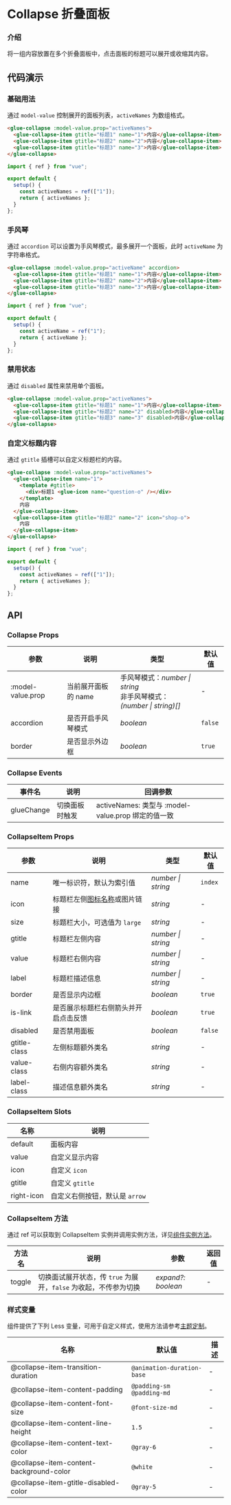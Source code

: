 # Collapse 折叠面板

### 介绍

将一组内容放置在多个折叠面板中，点击面板的标题可以展开或收缩其内容。

## 代码演示

### 基础用法

通过 `model-value` 控制展开的面板列表，`activeNames` 为数组格式。

```html
<glue-collapse :model-value.prop="activeNames">
  <glue-collapse-item gtitle="标题1" name="1">内容</glue-collapse-item>
  <glue-collapse-item gtitle="标题2" name="2">内容</glue-collapse-item>
  <glue-collapse-item gtitle="标题3" name="3">内容</glue-collapse-item>
</glue-collapse>
```

```js
import { ref } from "vue";

export default {
  setup() {
    const activeNames = ref(["1"]);
    return { activeNames };
  }
};
```

### 手风琴

通过 `accordion` 可以设置为手风琴模式，最多展开一个面板，此时 `activeName` 为字符串格式。

```html
<glue-collapse :model-value.prop="activeName" accordion>
  <glue-collapse-item gtitle="标题1" name="1">内容</glue-collapse-item>
  <glue-collapse-item gtitle="标题2" name="2">内容</glue-collapse-item>
  <glue-collapse-item gtitle="标题3" name="3">内容</glue-collapse-item>
</glue-collapse>
```

```js
import { ref } from "vue";

export default {
  setup() {
    const activeName = ref("1");
    return { activeName };
  }
};
```

### 禁用状态

通过 `disabled` 属性来禁用单个面板。

```html
<glue-collapse :model-value.prop="activeNames">
  <glue-collapse-item gtitle="标题1" name="1">内容</glue-collapse-item>
  <glue-collapse-item gtitle="标题2" name="2" disabled>内容</glue-collapse-item>
  <glue-collapse-item gtitle="标题3" name="3" disabled>内容</glue-collapse-item>
</glue-collapse>
```

### 自定义标题内容

通过 `gtitle` 插槽可以自定义标题栏的内容。

```html
<glue-collapse :model-value.prop="activeNames">
  <glue-collapse-item name="1">
    <template #gtitle>
      <div>标题1 <glue-icon name="question-o" /></div>
    </template>
    内容
  </glue-collapse-item>
  <glue-collapse-item gtitle="标题2" name="2" icon="shop-o">
    内容
  </glue-collapse-item>
</glue-collapse>
```

```js
import { ref } from "vue";

export default {
  setup() {
    const activeNames = ref(["1"]);
    return { activeNames };
  }
};
```

## API

### Collapse Props

| 参数              | 说明                | 类型                                                                   | 默认值  |
| ----------------- | ------------------- | ---------------------------------------------------------------------- | ------- |
| :model-value.prop | 当前展开面板的 name | 手风琴模式：_number \| string_<br>非手风琴模式：_(number \| string)[]_ | -       |
| accordion         | 是否开启手风琴模式  | _boolean_                                                              | `false` |
| border            | 是否显示外边框      | _boolean_                                                              | `true`  |

### Collapse Events

| 事件名     | 说明           | 回调参数                                           |
| ---------- | -------------- | -------------------------------------------------- |
| glueChange | 切换面板时触发 | activeNames: 类型与 :model-value.prop 绑定的值一致 |

### CollapseItem Props

| 参数         | 说明                                         | 类型               | 默认值  |
| ------------ | -------------------------------------------- | ------------------ | ------- |
| name         | 唯一标识符，默认为索引值                     | _number \| string_ | `index` |
| icon         | 标题栏左侧[图标名称](#/zh-CN/icon)或图片链接 | _string_           | -       |
| size         | 标题栏大小，可选值为 `large`                 | _string_           | -       |
| gtitle       | 标题栏左侧内容                               | _number \| string_ | -       |
| value        | 标题栏右侧内容                               | _number \| string_ | -       |
| label        | 标题栏描述信息                               | _number \| string_ | -       |
| border       | 是否显示内边框                               | _boolean_          | `true`  |
| is-link      | 是否展示标题栏右侧箭头并开启点击反馈         | _boolean_          | `true`  |
| disabled     | 是否禁用面板                                 | _boolean_          | `false` |
| gtitle-class | 左侧标题额外类名                             | _string_           | -       |
| value-class  | 右侧内容额外类名                             | _string_           | -       |
| label-class  | 描述信息额外类名                             | _string_           | -       |

### CollapseItem Slots

| 名称       | 说明                           |
| ---------- | ------------------------------ |
| default    | 面板内容                       |
| value      | 自定义显示内容                 |
| icon       | 自定义 `icon`                  |
| gtitle     | 自定义 `gtitle`                |
| right-icon | 自定义右侧按钮，默认是 `arrow` |

### CollapseItem 方法

通过 ref 可以获取到 CollapseItem 实例并调用实例方法，详见[组件实例方法](#/zh-CN/advanced-usage#zu-jian-shi-li-fang-fa)。

| 方法名 | 说明                                                             | 参数               | 返回值 |
| ------ | ---------------------------------------------------------------- | ------------------ | ------ |
| toggle | 切换面试展开状态，传 `true` 为展开，`false` 为收起，不传参为切换 | _expand?: boolean_ | -      |

### 样式变量

组件提供了下列 Less 变量，可用于自定义样式，使用方法请参考[主题定制](#/zh-CN/theme)。

| 名称                                    | 默认值                     | 描述 |
| --------------------------------------- | -------------------------- | ---- |
| @collapse-item-transition-duration      | `@animation-duration-base` | -    |
| @collapse-item-content-padding          | `@padding-sm @padding-md`  | -    |
| @collapse-item-content-font-size        | `@font-size-md`            | -    |
| @collapse-item-content-line-height      | `1.5`                      | -    |
| @collapse-item-content-text-color       | `@gray-6`                  | -    |
| @collapse-item-content-background-color | `@white`                   | -    |
| @collapse-item-gtitle-disabled-color    | `@gray-5`                  | -    |

